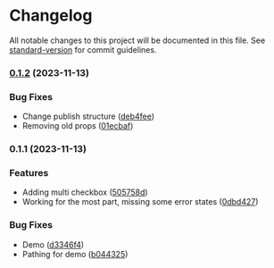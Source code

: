 # Changelog

All notable changes to this project will be documented in this file. See [standard-version](https://github.com/conventional-changelog/standard-version) for commit guidelines.

### [0.1.2](https://github.com/christopher-caldwell/mantine-form-generator/compare/v0.1.1...v0.1.2) (2023-11-13)


### Bug Fixes

* Change publish structure ([deb4fee](https://github.com/christopher-caldwell/mantine-form-generator/commit/deb4fee50355d05a7444667eab1fb19a060ae602))
* Removing old props ([01ecbaf](https://github.com/christopher-caldwell/mantine-form-generator/commit/01ecbaf660c0903f12eab093eed03b5374111610))

### 0.1.1 (2023-11-13)


### Features

* Adding multi checkbox ([505758d](https://github.com/christopher-caldwell/mantine-form-generator/commit/505758df758e1413733d2ebd5adaf69e70b12afe))
* Working for the most part, missing some error states ([0dbd427](https://github.com/christopher-caldwell/mantine-form-generator/commit/0dbd427d6e45d7815e0b7db943bf6b06ed8c5521))


### Bug Fixes

* Demo ([d3346f4](https://github.com/christopher-caldwell/mantine-form-generator/commit/d3346f4d024f4500a75400023a7ef6e948dbc860))
* Pathing for demo ([b044325](https://github.com/christopher-caldwell/mantine-form-generator/commit/b044325e499cad3540e874d1b635bc59851d278f))
